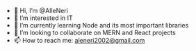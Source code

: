 - 👋 Hi, I’m @AlleNeri
- 👀 I’m interested in IT
- 🌱 I’m currently learning Node and its most important libraries
- 💞️ I’m looking to collaborate on MERN and React projects
- 📫 How to reach me: aleneri2002@gmail.com

<!---
AlleNeri/AlleNeri is a ✨ special ✨ repository because its `README.md` (this file) appears on your GitHub profile.
You can click the Preview link to take a look at your changes.
--->
